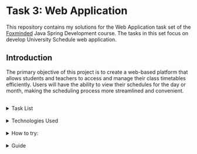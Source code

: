 # Task 3: Web Application

This repository contains my solutions for the Web Application task set of the [Foxminded](https://foxminded.ua/) Java Spring Development course. The tasks in this set focus on develop University Schedule web application.

## Introduction
The primary objective of this project is to create a web-based platform that allows students and teachers to access and manage their class timetables efficiently. Users will have the ability to view their schedules for the day or month, making the scheduling process more streamlined and convenient.

<br>
<details>
<summary>Task List</summary>
<br>
<div style="margin-left: 20px;">
<details>
  <summary> Task 3.1 Planning: Decompose university </summary>

## Important: 

In the next series of tasks you're going to develop Univesity Schedule web application, make sure to give repo meaningful name (ex. university-cms)
## Assignment:

Analyze and decompose University (create UML class diagram for application).
You should make a research and describe university structure. The main feature of the application is Class Timetable for students and teachers. Students or teachers can get their timetable for a day or for a month.

Add png image to the separate GitLab project.

Add text description of main user stories using markup language Example:

Teacher can view own schedule flow:

Given user is logged on as Teacher

- User can see and navigate to `My Schedule` menu
- User should see own Teacher schedule according with selected date/range filter
</details>
<br>
<details>
  <summary> Task 3.2 Bootstrap project </summary>

## Assignment
Create new Spring Boot project using Initializer with dependencies:
Spring Web (Build web, including RESTful, applications using Spring MVC. Uses Apache Tomcat as the default embedded container.)
Spring Data JPA (Persist data in SQL stores with Java Persistence API using Spring Data and Hibernate.)
Thymeleaf (A modern server-side Java template engine for both web and standalone environments. Allows HTML to be correctly displayed in browsers and as static prototypes.)
Flyway Migration (Version control for your database so you can migrate from any version (incl. an empty database) to the latest version of the schema.)
H2 Database or PostgreSQL Driver of your choice
Create model and schema initializing sql migration script according with your UML diagrama

Create JPA repositories and service layer with base CRUD operations

## Important:

From now on you should cover all your code (repository, service) with test in case you add any logic like custom query or multiple repository/service calls in one method

Example:

```
@Repository
public interface GroupRepository extends JpaRepository<Group, Long> {
        
        // should not be covered with test 
	Optional<Group> findByGroupName(String name) throws SQLException;

        // sould be covered with test
	@Query(value = "SELECT gr.* "
			+ "FROM Groups gr inner join (SELECT COUNT(student_id) as studCount, group_id as group_id_counter FROM Students "
			+ "group by group_id " + ") as counter on group_id = group_id_counter "
			+ "WHERE studCount <= :stdCount", nativeQuery = true)
	List<Group> findWithEquelOrLessStudents(@Param("stdCount") int count) throws SQLException;
}
```

```

@Service
public class StudentService {

        // should not be covered with tests
        @Transactional
	public void deleteById(Long id) throws SQLException {
		studentRepository.delete(studentOpt.get());
	}
  
       // should be covered with test
       @Transactional
	public Student addCourse(Long studentId, Long courseId) throws SQLException {
	
		var student = studentRepository.findById(studentId);
		var course = courseRepository.findById(courseId);

		if (course.isPresent() && student.isPresent()) {
			Optional<Course> courseInStudent = student.get().getCourses().stream()
					.filter(c -> c.getId().equals(courseId)).findFirst();
			if (courseInStudent.isEmpty()) {
				student.get().getCourses().add(course.get());
				studentRepository.save(student.get());
				return student.get();
			}
		}

		throw new Somexception("Could not add student to course");
	}

}

```
</details>
<br>
<details>
<summary> Task 3.3 Create basic UI </summary>

## Assignment:
Add Bootstrap js/css support to your project (webjars recommended)

Add basic data generation or migration script to populate your db with sample data

Create welcome page and controller with menu with main entities from your model

## Important use thymeleaf templates and reusable fragments

Create pages with tables to list content from DB for each Entity and link those pages from main menu

Cover controllers with Spring MVC tests
</details>
<br>
<details>
  <summary> Task 3.4 Adding Security </summary>
  
## Assignment

1.  Review your user/roles model, and ask your mentor for clarifications regarding your security model. For example, you can add ADMIN, STUDENT, TEACHER, and STUFF roles.
    
2.  Use form security for user authentication.
    
3.  Create an admin panel for assigning a new user's role and create services that help the admin manage users.
    
4.  add required changes with login/logout functionality and logged-in user information to UI
    

## Read:  
[https://www.baeldung.com/spring-security-login](https://www.baeldung.com/spring-security-login "https://www.baeldung.com/spring-security-login")  
[https://www.baeldung.com/spring-security-method-security](https://www.baeldung.com/spring-security-method-security "https://www.baeldung.com/spring-security-method-security")  
[https://www.thymeleaf.org/doc/articles/springsecurity.html](https://www.thymeleaf.org/doc/articles/springsecurity.html)  
[https://docs.spring.io/spring-security/site/docs/4.2.x/reference/html/test-method.html](https://docs.spring.io/spring-security/site/docs/4.2.x/reference/html/test-method.html "https://docs.spring.io/spring-security/site/docs/4.2.x/reference/html/test-method.html")  
  
Security configuration example:  
  
`@Bean   SecurityFilterChain config(HttpSecurity httpSecurity) throws Exception {    return httpSecurity.authorizeHttpRequests() .requestMatchers("/css/**", "/webjars/**").permitAll() // public matcher first    .requestMatchers("/foo").hasRole("FOO") // single role    .requestMatchers("/bar", "/foo-bar").hasAnyRole("FOO", "FOO_BAR") // multiple roles    .anyRequest().authenticated() // other requests need to have any role    .and().formLogin() .and().build();    }`  

## Example:

    User administration flow
    
    Given User `A` logged in with Admin role
    - User 'A' should be able to navigate to admin panel
    - User without admin role should not have access to user admin panel
    - User 'A' should be able to list all registered users on user admin page
    - User 'A' should be able to set required role for each registered user... etc
  </details>


<br>
  <details>
  <summary> Task 3.5 Implement Course view + edit feature </summary>
  
## Assignment
1.  Using your flows descriptions from task 3.1 create list of flows to implement, call it features, consult with Mentor if required.

##Example:

User administration flow

Given User 'A' logged in with Admin role
- User 'A' should be able to create/read/update/delete courses.
Given User 'B' logged in with Student or Teacher role
- User 'B' should be able to list all courses (read access).
Given User 'C' logged in with Stuff rolef
- User 'C' should be able to create/read/update all courses
- User 'C' should be able to assign/reassign teacher to a course
- User 'C' should be able to assign/reassign groups to a course.
- ... etc

2.  Consider feature implementation as subtask(made in new branch and merged int main/master on completion)

For each feature, implement UI pages(usually list, create, edit, delete, etc), controller/controller methods, service/service methods, repository methods.

Controller tests are mandatory, add other components tests if required

  </details>
<br>
  <details>
  <summary> Task 3.6 Implement Groups view + edit feature</summary>
  
##Assignment
Using your flows descriptions from task 3.1 create list of flows to implement, call it features, consult with Mentor if required.
Example:

User administration flow

```
 Given User `A` logged in with Admin role
	- User 'A' can Create/Read/Update/Delete group information
Given User `B` logged in with Student or Teacher role.
	- User 'A' should be able to list all groups information (read access).
 Given User `C` logged in with Stuff role
	- User 'A' should be able to Create/Read/Update group information.
... etc
```

Consider feature implementation as subtask(made in new branch and merged int main/master on completion)
For each feature, implement UI pages(usually list, create, edit, delete, etc), controller/controller methods, service/service methods, repository methods.

Controller tests are mandatory, add other components tests if required
  </details>
  

  <details>
  <summary> Task 3.7 Implement Students view + edit feature
   </summary>
   
##Assignment
Using your flows descriptions from task 3.1 create list of flows to implement, call it features, consult with Mentor if required.

###Example:

```
Given User `A` logged in with Admin, or Stuff role.
- User 'A' can assign/ reassign Students to Group
Given User `B` logged in with Admin, Stuff, Student, or Teacher role.
- User 'B' should be able to list all students in a group (read access).
... etc

```
Consider feature implementation as subtask(made in new branch and merged into main/master on completion)
For each feature, implement UI pages(usually list, create, edit, delete, etc.), controller/controller methods, service/service methods, repository methods.

Controller tests are mandatory, add other components tests if required.

  </details>
<br>
  <details>
  <summary> Task 3.8 Implement Teachers view + edit features</summary>
  
##Assignment
Using your flows descriptions from task 3.1 create list of flows to implement, call it features, consult with Mentor if required.

###Example:

```
Given User `B` logged in with Teacher role.
- User 'B' should be able to list all its courses.
... etc
```

Consider feature implementation as subtask(made in new branch and merged into main/master on completion)
For each feature, implement UI pages(usually list, create, edit, delete, etc.), controller/controller methods, service/service methods, repository methods.

Controller tests are mandatory, add other components tests if required.Assignment

  </details>
<br>
  <details>
  <summary> Task 3.9 Implement Schedule view + edit features</summary>
  
##Assignment
Using your flows descriptions from task 3.1 create list of flows to implement, call it features, consult with Mentor if required.

###Example:

```
Given User `A` logged in with Admin or Stuff role.
- User 'A' should be able to create/read/update/delete new schedule.
Given User 'B' logged in with Student or Teacher role.
- User 'B' should be able to list all its schedules.
... etc
```

Consider feature implementation as subtask(made in new branch and merged into main/master on completion)
For each feature, implement UI pages(usually list, create, edit, delete, etc.), controller/controller methods, service/service methods, repository methods.

Controller tests are mandatory, add other components tests if required.

  </details>
<br>

<details>
<summary>Task 3.10 Finallize app functionality</summary>

##Assignment

1.  Using your flows descriptions from `task 3.1` create list of flows to implement, call it `features`, consult with Mentor if required.

Example:

    Given Anonymous User `D`
</details>

</div>
</details>
<br>
<details>
  <summary>Technologies Used</summary>
  <br>

*   **Java:** The primary programming language used for the project.
*   **Spring Boot:** The project is built using the Spring Boot framework, which simplifies the development of production-ready applications.
*   **Spring Boot Starters:**
    *   `spring-boot-starter-data-jpa:` Provides support for data access using Java Persistence API (JPA) and Hibernate.
    *   `spring-boot-starter-thymeleaf:` Integrates the Thymeleaf template engine for server-side rendering.
    *   `spring-boot-starter-web:` Includes everything needed to build a web application.
    *   `spring-boot-starter-security:` Provides security features and integration for user authentication and authorization.
*   **Flyway:** A database migration tool used for version control of your database schema.
*   **PostgreSQL Driver:** The PostgreSQL database driver used for database connections.
*   **Testcontainers:** Provides testing support for running dependencies such as databases in containers during testing.
*   **Lombok:** A library that reduces boilerplate code by generating getters, setters, and other common methods at compile time.
*   **Apache Log4j:** A logging framework used for logging and managing application logs.
*   **Webjars:** Web libraries (e.g., Bootstrap, jQuery, FullCalendar, Bootstrap Datepicker, Bootstrap Select, Popper.js, DataTables, Summernote, Dropzone) packaged as JARs for easier integration into your project.
*   **Thymeleaf-Extras-SpringSecurity5:** Thymeleaf extension for Spring Security integration.

</details>

<br>
<details>
  <summary>How to try:</summary>
  <br>


To try this project, you'll need to have [Docker](https://www.docker.com/get-started/) and [Git](https://git-scm.com/book/en/v2/Getting-Started-Installing-Git) installed. Follow the instructions below:

  1. Clone this repository:
      ```
      git clone <repository path>
      ```

  2. Navigate to the directory with the project:
  
      ```
      cd <path to project dir>
      ```
      (probably)
      ```
      cd task3_web_application
      ```

  3. Run Docker Compose:
    ```
      docker-compose up
      ```
      (or)
      ```
      sudo docker-compose up
      ```

  4. After the app is running, you can use your browser to access the application at [http://localhost:8080](http://localhost:8080).

</details>
<br>
<details>
  <summary>Guide</summary>

 

  When you start the application for the first time, it will automatically populate the database with test data, ensuring a smooth onboarding process:

  - **4 Teachers**
  - **200 Students**
  - **10 Groups**
  - **10 Courses**
  - **Lectures scheduled from today to six months ahead**

## Getting Started

  To explore the university application, follow these steps:

  1. Open your web browser and navigate to [http://localhost:8080](http://localhost:8080).

## Explore as a Guest

  As a guest user, you have access to:

  - A **Welcome Page** with a brief introduction to the university.
  - An overview of the **Course List**.

## Logged-In Users

  Once you log in as a registered user, you can take advantage of the following features:
  - View lists of students, teachers, courses, and groups.
  - Navigate through the university's schedule.

### Admin User

  If you log in as an admin (username: teacher1, password: password1), you have administrative privileges:

  - **Add**, **Edit**, and **Delete** students, lectures, teachers, groups, and courses.
  - Admin also is teacher.

### Teacher User

  As a teacher (usernames from teacher2 to teacher4, passwords from password2 to password4), you can:

  - View your assigned **Courses**, **Groups**, and **Students**.
  - Check your **Personal Schedule**.

### Student User

  If you log in as a student (usernames from student1 to student200, passwords from password1 to password200), you can:

  - Access details about your **Courses**, **Group**, **Teachers**, and **Classmates**.
  - Navigate your **Personal Schedule**.

</details>
